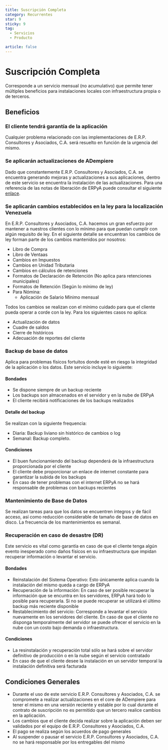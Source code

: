 ```yaml
---
title: Suscripción Completa
category: Recurrentes
star: 9
sticky: 9
tag:
  - Servicios
  - Producto

article: false
---
```

# Suscripción Completa

Corresponde a un servicio mensual (no acumulativo) que permite tener múltiples beneficios para instalaciones locales con infraestructura propia o de terceros.

## Beneficios

### El cliente tendrá garantía de la aplicación

Cualquier problema relacionado con las implementaciones de E.R.P. Consultores y Asociados, C.A. será resuelto en función de la urgencia del mismo.

### Se aplicarán actualizaciones de ADempiere

Dado que constantemente E.R.P. Consultores y Asociados, C.A. se encuentra generando mejoras y actualizaciones a sus aplicaciones, dentro de este servicio se encuentra la instalación de las actualizaciones. Para una referencia de las notas de liberación de ERPyA puede consultar el siguiente [enlace](https://docs.erpya.com/general/release-notes/index.html).

### Se aplicarán cambios establecidos en la ley para la localización Venezuela

En E.R.P. Consultores y Asociados, C.A. hacemos un gran esfuerzo por mantener a nuestros clientes con lo mínimo para que puedan cumplir con algún requisito de ley. En el siguiente detalle se encuentran los cambios de ley forman parte de los cambios mantenidos por nosotros:

- Libro de Compra
- Libro de Ventaas
- Cambios en Impuestos
- Cambios en Unidad Tributaria
- Cambios en cálculos de retenciones
- Formatos de Declaración de Retención (No aplica para retenciones municipales)
- Formatos de Retención (Según lo mínimo de ley)
- Para Nómina:
  - Aplicación de Salario Mínimo mensual

Todos los cambios se realizan con el mínimo cuidado para que el cliente pueda operar a corde con la ley. Para los siguientes casos no aplica:

- Actualización de datos
- Cuadre de saldos
- Cierre de históricos
- Adecuación de reportes del cliente

### Backup de base de datos

Aplica para problemas físicos fortuitos donde esté en riesgo la integridad de la aplicación o los datos. Este servicio incluye lo siguiente:

#### Bondades

- Se dispone siempre de un backup reciente
- Los backups son almacenados en el servidor y en la nube de ERPyA
- El cliente recibirá notificaciones de los backups realizados

#### Detalle del backup

Se realizan con la siguiente frequencia:

- Diaria: Backup liviano sin histórico de cambios o log
- Semanal: Backup completo.

#### Condiciones

- El buen funcionamiendo del backup dependerá de la infraestructura proporcionada por el cliente
- El cliente debe proporcionar un enlace de internet constante para garantizar la subida de los backups
- En caso de tener problemas con el internet ERPyA no se hará responsable de problemas con backups recientes

### Mantenimiento de Base de Datos

Se realizan tareas para que los datos se encuentren íntegros y de fácil acceso, así como reducción considerable de tamaño de base de datos en disco. La frecuencia de los mantenimientos es semanal.

### Recuperación en caso de desastre (DR)

Este servicio es vital como garantía en caso de que el cliente tenga algún evento inesperado como daños físicos en su infraestructura que impidan recuperar información o levantar el servicio.

#### Bondades

- Reinstalación del Sistema Operativo: Esto únicamente aplica cuando la instalación del mismo queda a cargo de ERPyA
- Recuperación de la información: En caso de ser posible recuperar la información que se encuntra en los servidores, ERPyA hará todo lo posible para recuperarla. Si no se puede recuperar se utilizará el último backup más reciente disponible
- Restablecimiento del servicio: Corresponde a levantar el servicio nuevamente en los servidores del cliente. En caso de que el cliente no disponga temporalmente del servidor se puede ofrecer el servicio en la nube con un costo bajo demanda o infraestructura.

#### Condiciones

- La resinstalación y recuperación total sólo se hará sobre el servidor definitivo de producción o en la nube según el servicio contratado
- En caso de que el cliente desee la instalación en un servidor temporal la instalación definitiva será facturada

## Condiciones Generales

- Durante el uso de este servicio E.R.P. Consultores y Asociados, C.A. se compromete a realizar actualizaciones en el core de ADempiere para tener el mismo en una versión reciente y estable por lo cual durante el contrato de suscripción no es permitido que un tercero realice cambios en la aplicación.
- Los cambios que el cliente decida realizar sobre la aplicación deben ser validados por el equipo de E.R.P. Consultores y Asociados, C.A.
- El pago se realiza según los acuerdos de pago generales
- Al suspender o pausar el servicio E.R.P. Consultores y Asociados, C.A. no se hará responsable por los entregables del mismo
